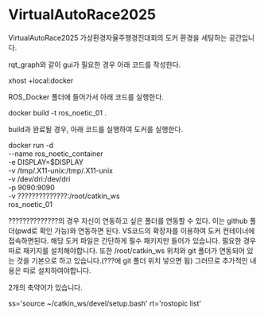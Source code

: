 # VirtualAutoRace2025
VirtualAutoRace2025 가상환경자율주행경진대회의 도커 환경을 세팅하는 공간입니다.

rqt_graph와 같이 gui가 필요한 경우 아래 코드를 작성한다.

xhost +local:docker

ROS_Docker 폴더에 들어가서 아래 코드를 실행한다.

docker build -t ros_noetic_01 .

build과 완료될 경우, 아래 코드를 실행하여 도커를 실행한다.

docker run -d \
  --name ros_noetic_container \
  -e DISPLAY=$DISPLAY \
  -v /tmp/.X11-unix:/tmp/.X11-unix \
  -v /dev/dri:/dev/dri \
  -p 9090:9090 \
  -v ??????????????:/root/catkin_ws \
  ros_noetic_01

??????????????의 경우 자신이 연동하고 싶은 폴더를 연동할 수 있다. 이는 github 폴더(pwd로 확인 가능)와 연동하면 된다.
VS코드의 확장자를 이용하여 도커 컨테이너에 접속하면된다.
해당 도커 파일은 간단하게 필수 패키지만 들어가 있습니다. 필요한 경우 따로 패키지를 설치해야합니다.
또한 /root/catkin_ws 위치와 git 폴더가 연동되어 있는 것을 기본으로 하고 있습니다.(???에 git 폴더 위치 넣으면 됨) 
그러므로 추가적인 내용은 따로 설치하여야합니다.

2개의 축약어가 있습니다.

ss='source ~/catkin_ws/devel/setup.bash'
rt='rostopic list' 

